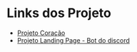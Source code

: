 # Links dos Projeto

<ul>
    <li><a href="https://marcoshenriquefr.github.io/5-projetos/01-AnimacaoCoracao/">Projeto Coração</a>
    <li><a href="https://marcoshenriquefr.github.io/5-projetos/02-LandingPageBot/">Projeto Landing Page - Bot do discord</a>
</ul>